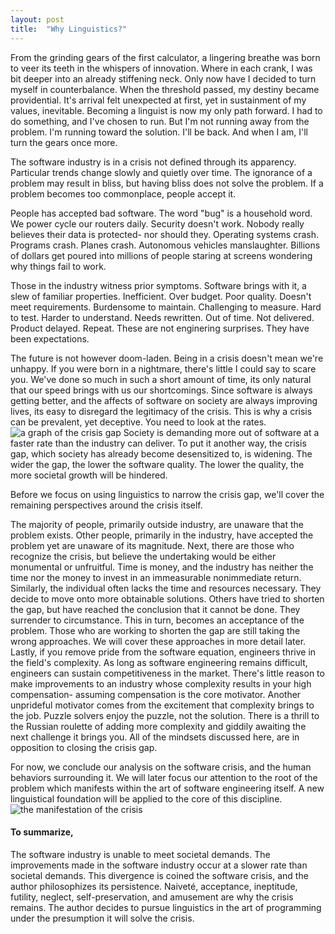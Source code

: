 ```yaml
---
layout: post
title:  "Why Linguistics?"
---
```


From the grinding gears of the first calculator, a lingering breathe was born to veer its teeth in the whispers of innovation.
Where in each crank, I was bit deeper into an already stiffening neck.
Only now have I decided to turn myself in counterbalance.
When the threshold passed, my destiny became providential.
It's arrival felt unexpected at first, yet in sustainment of my values, inevitable.
Becoming a linguist is now my only path forward.
I had to do something, and I've chosen to run.
But I'm not running away from the problem.
I'm running toward the solution.
I'll be back.
And when I am, I'll turn the gears once more.

The software industry is in a crisis not defined through its apparency.
Particular trends change slowly and quietly over time.
The ignorance of a problem may result in bliss, but having bliss does not solve the problem.
If a problem becomes too commonplace, people accept it.

People has accepted bad software.
The word "bug" is a household word.
We power cycle our routers daily.
Security doesn't work. Nobody really believes their data is protected- nor should they.
Operating systems crash.  Programs crash.  Planes crash.  Autonomous vehicles manslaughter.
Billions of dollars get poured into millions of people staring at screens wondering why things fail to work.

Those in the industry witness prior symptoms.
Software brings with it, a slew of familiar properties.
Inefficient.  Over budget.
Poor quality. Doesn't meet requirements.
Burdensome to maintain.  Challenging to measure. Hard to test.  Harder to understand.
Needs rewritten.  Out of time.  Not delivered.  Product delayed.  Repeat.
These are not enginering surprises.
They have been expectations.

The future is not however doom-laden.
Being in a crisis doesn't mean we're unhappy.
If you were born in a nightmare, there's little I could say to scare you.
We've done so much in such a short amount of time, its only natural that our speed brings with us our shortcomings.
Since software is always getting better, and the affects of software on society are always improving lives, its easy to disregard the legitimacy of the crisis.
This is why a crisis can be prevalent, yet deceptive.
You need to look at the rates.
<img src="{{ site.baseurl }}/images/crisis-gap.svg" alt="a graph of the crisis gap">
Society is demanding more out of software at a faster rate than the industry can deliver.
To put it another way, the crisis gap, which society has already become desensitized to, is widening.
The wider the gap, the lower the software quality. The lower the quality, the more societal growth will be hindered.

Before we focus on using linguistics to narrow the crisis gap, we'll cover the remaining perspectives around the crisis itself.

The majority of people, primarily outside industry, are unaware that the problem exists.
Other people, primarily in the industry, have accepted the problem yet are unaware of its magnitude.
Next, there are those who recognize the crisis, but believe the undertaking would be either monumental or unfruitful.
Time is money, and the industry has neither the time nor the money to invest in an immeasurable nonimmediate return.
Similarly, the individual often lacks the time and resources necessary.
They decide to move onto more obtainable solutions.
Others have tried to shorten the gap, but have reached the conclusion that it cannot be done.  They surrender to circumstance.
This in turn, becomes an acceptance of the problem.
Those who are working to shorten the gap are still taking the wrong approaches.
We will cover these approaches in more detail later.
Lastly, if you remove pride from the software equation, engineers thrive in the field's complexity.
As long as software engineering remains difficult, engineers can sustain competitiveness in the market.
There's little reason to make improvements to an industry whose complexity results in your high compensation- assuming compensation is the core motivator.
Another unprideful motivator comes from the excitement that complexity brings to the job.
Puzzle solvers enjoy the puzzle, not the solution.
There is a thrill to the Russian roulette of adding more complexity and giddily awaiting the next challenge it brings you.
All of the mindsets discussed here, are in opposition to closing the crisis gap.

For now, we conclude our analysis on the software crisis, and the human behaviors surrounding it.
We will later focus our attention to the root of the problem which manifests within the art of software engineering itself.
A new linguistical foundation will be applied to the core of this discipline.
<img src="{{ site.baseurl }}/images/crisis-manifest.png" alt="the manifestation of the crisis">

#### To summarize,
The software industry is unable to meet societal demands.
The improvements made in the software industry occur at a slower rate than societal demands.
This divergence is coined the software crisis, and the author philosophizes its persistence.
Naiveté, acceptance, ineptitude, futility, neglect, self-preservation, and amusement are why the crisis remains.
The author decides to pursue linguistics in the art of programming under the presumption it will solve the crisis.
